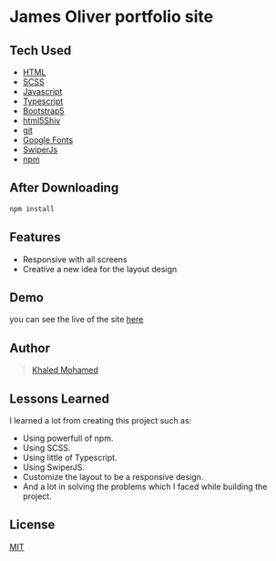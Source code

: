 # James Oliver portfolio site

## Tech Used

- [HTML](https://developer.mozilla.org/en-US/docs/Web/HTML)
- [SCSS](https://sass-lang.com/)
- [Javascript](https://developer.mozilla.org/en-US/docs/Web/JavaScript)
- [Typescript](https://www.typescriptlang.org/)
- [Bootstrap5](https://getbootstrap.com/)
- [html5Shiv](https://github.com/aFarkas/html5shiv)
- [git](https://git-scm.com/)
- [Google Fonts](https://fonts.google.com/)
- [SwiperJs](https://swiperjs.com/)
- [npm](https://www.npmjs.com/)

## After Downloading

```bash
npm install
```

## Features

- Responsive with all screens
- Creative a new idea for the layout design


## Demo

you can see the live of the site [here](https://james-oliver-portfolio.netlify.app/)


## Author

> [Khaled Mohamed](https://github.com/krypton225/)


## Lessons Learned

I learned a lot from creating this project such as:
- Using powerfull of npm.
- Using SCSS.
- Using little of Typescript.
- Using SwiperJS.
- Customize the layout to be a responsive design.
- And a lot in solving the problems which I faced while building the project.


## License
[MIT](https://choosealicense.com/licenses/mit/)
